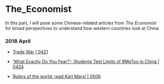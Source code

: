 # The_Economist

In this part, I will pose some Chinese-related articles from *The Economist* for broad perspectives to understand how western countries look at China

### 2018 April
* [Trade War | 0421]()

* [‘What Exactly Do You Fear?’- Students Test Limits of #MeToo in China | 0424]()

* [Rulers of the world: read Karl Marx! | 0506]()
